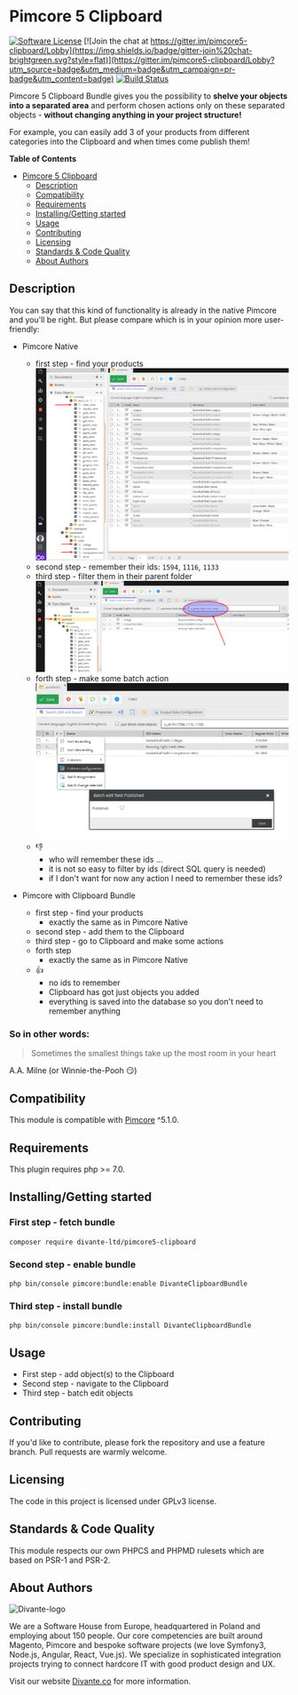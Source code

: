 # <a name="clipboard"></a>Pimcore 5 Clipboard


[![Software License](https://img.shields.io/badge/license-GPLv3-brightgreen.svg?style=flat)](LICENSE.md)
[![Join the chat at https://gitter.im/pimcore5-clipboard/Lobby](https://img.shields.io/badge/gitter-join%20chat-brightgreen.svg?style=flat)](https://gitter.im/pimcore5-clipboard/Lobby?utm_source=badge&utm_medium=badge&utm_campaign=pr-badge&utm_content=badge)
[![Build Status](https://travis-ci.org/DivanteLtd/pimcore5-clipboard.svg?branch=master)](https://travis-ci.org/DivanteLtd/pimcore5-clipboard)

Pimcore 5 Clipboard Bundle gives you the possibility to **shelve your objects into a separated area** 
and perform chosen actions only on these separated objects - **without changing anything in your project structure!**

For example, you can easily add 3 of your products from different categories into the Clipboard and when times come publish them!

**Table of Contents**

- [Pimcore 5 Clipboard](#clipboard)
	- [Description](#description)
	- [Compatibility](#compability)
	- [Requirements](#requirements)
	- [Installing/Getting started](#installing)
	- [Usage](#usage)
	- [Contributing](#contributing)
	- [Licensing](#licensing)
	- [Standards & Code Quality](#standards)
	- [About Authors](#authors)
	
## <a name="description"></a>Description	
You can say that this kind of functionality is already in the native Pimcore and you'll be right. 
But please compare which is in your opinion more user-friendly:

* Pimcore Native 
    * first step - find your products
![Find your products](doc/find_products.png)
    * second step - remember their ids: `1594`, `1116`, `1133`
    * third step - filter them in their parent folder
![Filter your products](doc/filter_by_id.png)
    * forth step - make some batch action
![Batch edit](doc/batch_edit.png)
    * :-1:
        * who will remember these ids ...
        * it is not so easy to filter by ids (direct SQL query is needed)
        * if I don't want for now any action I need to remember these ids?
    
* Pimcore with Clipboard Bundle
    * first step - find your products
        * exactly the same as in Pimcore Native
    * second step - add them to the Clipboard
    * third step - go to Clipboard and make some actions
    * forth step 
        * exactly the same as in Pimcore Native
    * :+1: 
        * no ids to remember
        * Clipboard has got just objects you added
        * everything is saved into the database so you don't need to remember anything

### So in other words:
> Sometimes the smallest things take up the most room in your heart

A.A. Milne (or Winnie-the-Pooh :smirk:)	
	
## <a name="compability"></a>Compatibility
This module is compatible with [Pimcore](https://github.com/pimcore/pimcore) ^5.1.0.

## <a name="requirements"></a>Requirements
This plugin requires php >= 7.0.

## <a name="installing"></a>Installing/Getting started
### First step - fetch bundle
```
composer require divante-ltd/pimcore5-clipboard
```

### Second step - enable bundle
```
php bin/console pimcore:bundle:enable DivanteClipboardBundle
```

### Third step - install bundle
```
php bin/console pimcore:bundle:install DivanteClipboardBundle
```

## <a name="usage"></a>Usage
* First step - add object(s) to the Clipboard
* Second step - navigate to the Clipboard
* Third step - batch edit objects

## <a name="contributing"></a>Contributing
If you'd like to contribute, please fork the repository and use a feature branch. Pull requests are warmly welcome.

## Licensing
The code in this project is licensed under GPLv3 license.

## <a name="standards"></a>Standards & Code Quality
This module respects our own PHPCS and PHPMD rulesets which are based on PSR-1 and PSR-2.

## <a name="authors"></a>About Authors


![Divante-logo](http://divante.co///logo_1.png "Divante")

We are a Software House from Europe, headquartered in Poland and employing about 150 people. Our core competencies are built around Magento, Pimcore and bespoke software projects (we love Symfony3, Node.js, Angular, React, Vue.js). We specialize in sophisticated integration projects trying to connect hardcore IT with good product design and UX.

Visit our website [Divante.co](https://divante.co/ "Divante.co") for more information.
